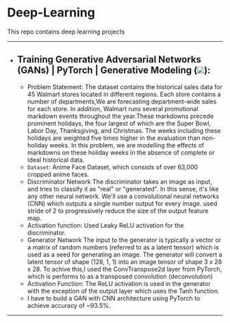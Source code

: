 # Deep-Learning
This repo contains deep learning projects

<hr>

 - ## Training Generative Adversarial Networks (GANs) | PyTorch | Generative Modeling ([<img src="https://img.icons8.com/fluency/48/000000/code.png"/>](https://jovian.ai/raghu-rayirath/walmart-store-sales-forecasting-v4)):
    - Problem Statement: The dataset contains the historical sales data for 45 Walmart stores located in different regions. Each store contains a number of departments,We are forecasting department-wide sales for each store. In addition, Walmart runs several promotional markdown events throughout the year.These markdowns precede prominent holidays, the four largest of which are the Super Bowl, Labor Day, Thanksgiving, and Christmas. The weeks including these holidays are weighted five times higher in the evaluation than non-holiday weeks. In this problem, we are modelling the effects of markdowns on these holiday weeks in the absence of complete or ideal historical data.
    - `Dataset`: Anime Face Dataset, which consists of over 63,000 cropped anime faces.
    - Discriminator Network
    The discriminator takes an image as input, and tries to classify it as "real" or "generated". 
In this sense, it's like any other neural network. We'll use a convolutional neural networks (CNN) which outputs a single number output for every image. 
used stride of 2 to progressively reduce the size of the output feature map. 
    - Activation function: Used Leaky ReLU activation for the discriminator.
    - Generator Network
The input to the generator is typically a vector or a matrix of random numbers (referred to as a latent tensor) which is used as a seed for generating an image. 
The generator will convert a latent tensor of shape (128, 1, 1) into an image tensor of shape 3 x 28 x 28. 
To achive this,I used the ConvTranspose2d layer from PyTorch, which is performs to as a transposed convolution (deconvolution)
    - Activation Function: The ReLU activation is used in the generator with the exception of the output layer which uses the Tanh function.
    - I have to build a GAN with CNN architecture using PyTorch to achieve accuracy of ~93.5%.
<hr>
